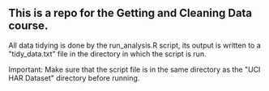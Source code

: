 ## This is a repo for the Getting and Cleaning Data course.

All data tidying is done by the run_analysis.R script, its output is written to a "tidy_data.txt" file in the
directory in which the script is run.

Important: Make sure that the script file is in the same directory as the "UCI HAR Dataset" directory before running.
